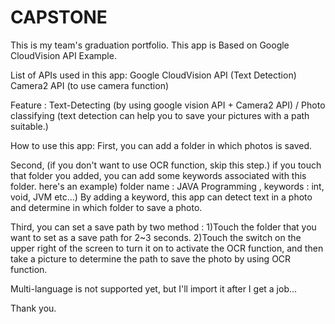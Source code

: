 # CAPSTONE

This is my team's graduation portfolio.
This app is Based on Google CloudVision API Example.

List of APIs used in this app:
 Google CloudVision API (Text Detection)
 Camera2 API (to use camera function)

Feature : 
  Text-Detecting (by using google vision API + Camera2 API) / 
  Photo classifying (text detection can help you to save your pictures with a path suitable.)
 
How to use this app:
  First, you can add a folder in which photos is saved.
  
  Second, (if you don't want to use OCR function, skip this step.) if you touch that folder you added,      you can add some keywords associated with this folder.
  here's an example) folder name : JAVA Programming , keywords : int, void, JVM etc...)
  By adding a keyword, this app can detect text in a photo and determine in which folder to save a         photo.
  
  Third, you can set a save path by two method : 
   1)Touch the folder that you want to set as a save path for 2~3 seconds. 
   2)Touch the switch on the upper right of the screen to turn it on to activate the OCR function, and then take a picture to determine the path to save the photo by using OCR function.
   
   
Multi-language is not supported yet, but I'll import it after I get a job...

Thank you.
